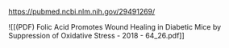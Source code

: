 
https://pubmed.ncbi.nlm.nih.gov/29491269/

![[(PDF) Folic Acid Promotes Wound Healing in Diabetic Mice by Suppression of Oxidative Stress - 2018 - 64_26.pdf]]
